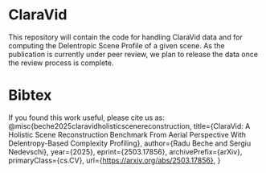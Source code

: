 # ClaraVid
This repository will contain the code for handling ClaraVid data and for computing the Delentropic Scene Profile of a given scene.
As the publication is currently under peer review, we plan to release the data once the review process is complete.



# Bibtex
If you found this work useful, please cite us as:
@misc{beche2025claravidholisticscenereconstruction,
      title={ClaraVid: A Holistic Scene Reconstruction Benchmark From Aerial Perspective With Delentropy-Based Complexity Profiling}, 
      author={Radu Beche and Sergiu Nedevschi},
      year={2025},
      eprint={2503.17856},
      archivePrefix={arXiv},
      primaryClass={cs.CV},
      url={https://arxiv.org/abs/2503.17856}, 
}
